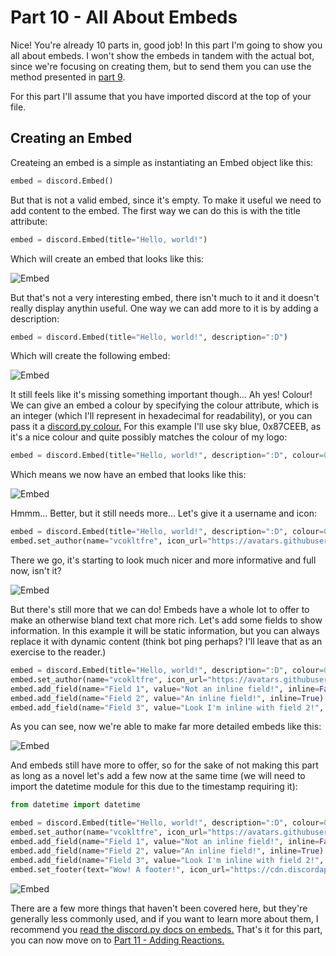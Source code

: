 # Part 10 - All About Embeds

Nice! You're already 10 parts in, good job! In this part I'm going to show you all about embeds. I won't show the embeds in tandem with the actual bot, since we're focusing on creating them, but to send them you can use the method presented in [part 9](./part9.md).

For this part I'll assume that you have imported discord at the top of your file.

## Creating an Embed

Createing an embed is a simple as instantiating an Embed object like this:

```py
embed = discord.Embed()
```

But that is not a valid embed, since it's empty. To make it useful we need to add content to the embed. The first way we can do this is with the title attribute:

```py
embed = discord.Embed(title="Hello, world!")
```

Which will create an embed that looks like this:

![Embed](https://github.com/vcokltfre/bot-tutorial/raw/master/images/embed_1.png "Embed")

But that's not a very interesting embed, there isn't much to it and it doesn't really display anythin useful. One way we can add more to it is by adding a description:

```py
embed = discord.Embed(title="Hello, world!", description=":D")
```

Which will create the following embed:

![Embed](https://github.com/vcokltfre/bot-tutorial/raw/master/images/embed_2.png "Embed")

It still feels like it's missing something important though... Ah yes! Colour! We can give an embed a colour by specifying the colour attribute, which is an integer (which I'll represent in hexadecimal for readability), or you can pass it a [discord.py colour.](https://discordpy.readthedocs.io/en/latest/api.html#discord.Colour) For this example I'll use sky blue, 0x87CEEB, as it's a nice colour and quite possibly matches the colour of my logo:

```py
embed = discord.Embed(title="Hello, world!", description=":D", colour=0x87CEEB)
```

Which means we now have an embed that looks like this:

![Embed](https://github.com/vcokltfre/bot-tutorial/raw/master/images/embed_3.png "Embed")

Hmmm... Better, but it still needs more... Let's give it a username and icon:

```py
embed = discord.Embed(title="Hello, world!", description=":D", colour=0x87CEEB)
embed.set_author(name="vcokltfre", icon_url="https://avatars.githubusercontent.com/u/16879430")
```

There we go, it's starting to look much nicer and more informative and full now, isn't it?

![Embed](https://github.com/vcokltfre/bot-tutorial/raw/master/images/embed_4.png "Embed")

But there's still more that we can do! Embeds have a whole lot to offer to make an otherwise bland text chat more rich. Let's add some fields to show information. In this example it will be static information, but you can always replace it with dynamic content (think bot ping perhaps? I'll leave that as an exercise to the reader.)

```py
embed = discord.Embed(title="Hello, world!", description=":D", colour=0x87CEEB)
embed.set_author(name="vcokltfre", icon_url="https://avatars.githubusercontent.com/u/16879430")
embed.add_field(name="Field 1", value="Not an inline field!", inline=False)
embed.add_field(name="Field 2", value="An inline field!", inline=True)
embed.add_field(name="Field 3", value="Look I'm inline with field 2!", inline=True)
```

As you can see, now we're able to make far more detailed embeds like this:

![Embed](https://github.com/vcokltfre/bot-tutorial/raw/master/images/embed_5.png "Embed")

And embeds still have more to offer, so for the sake of not making this part as long as a novel let's add a few now at the same time (we will need to import the datetime module for this due to the timestamp requiring it):

```py
from datetime import datetime

embed = discord.Embed(title="Hello, world!", description=":D", colour=0x87CEEB, timestamp=datetime.now())
embed.set_author(name="vcokltfre", icon_url="https://avatars.githubusercontent.com/u/16879430")
embed.add_field(name="Field 1", value="Not an inline field!", inline=False)
embed.add_field(name="Field 2", value="An inline field!", inline=True)
embed.add_field(name="Field 3", value="Look I'm inline with field 2!", inline=True)
embed.set_footer(text="Wow! A footer!", icon_url="https://cdn.discordapp.com/emojis/754736642761424986.png")
```

![Embed](https://github.com/vcokltfre/bot-tutorial/raw/master/images/embed_6.png "Embed")

There are a few more things that haven't been covered here, but they're generally less commonly used, and if you want to learn more about them, I recommend you [read the discord.py docs on embeds.](https://discordpy.readthedocs.io/en/latest/api.html#embed) That's it for this part, you can now move on to [Part 11 - Adding Reactions.](./part11.md)